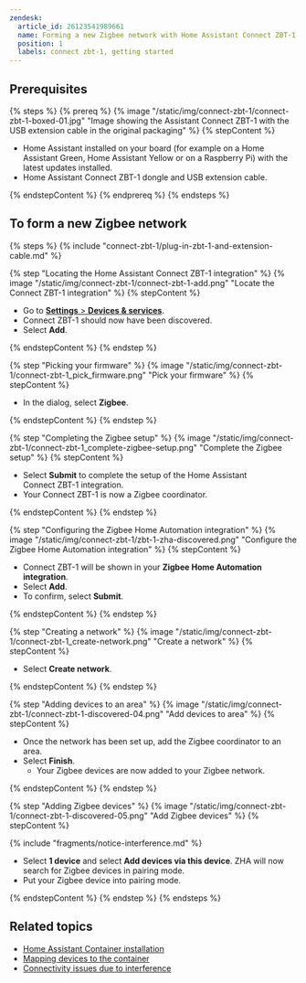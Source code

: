 ```yaml
---
zendesk:
  article_id: 26123541989661
  name: Forming a new Zigbee network with Home Assistant Connect ZBT-1
  position: 1
  labels: connect zbt-1, getting started
---
```


## Prerequisites

{% steps %}
{% prereq %}
{% image "/static/img/connect-zbt-1/connect-zbt-1-boxed-01.jpg" "Image showing the Assistant Connect&nbsp;ZBT-1 with the USB extension cable in the original packaging" %}
{% stepContent %}

- Home Assistant installed on your board (for example on a Home Assistant Green, Home Assistant Yellow or on a Raspberry Pi) with the latest updates installed.
- Home Assistant Connect&nbsp;ZBT-1 dongle and USB extension cable.

{% endstepContent %}
{% endprereq %}
{% endsteps %}

## To form a new Zigbee network

{% steps %}
{% include "connect-zbt-1/plug-in-zbt-1-and-extension-cable.md" %}

{% step "Locating the Home Assistant Connect&nbsp;ZBT-1 integration" %}
{% image "/static/img/connect-zbt-1/connect-zbt-1-add.png" "Locate the Connect ZBT-1 integration" %}
{% stepContent %}

- Go to [**Settings** > **Devices & services**](https://my.home-assistant.io/redirect/integrations/).
- Connect ZBT-1 should now have been discovered.
- Select **Add**.

{% endstepContent %}
{% endstep %}

{% step "Picking your firmware" %}
{% image "/static/img/connect-zbt-1/connect-zbt-1_pick_firmware.png" "Pick your firmware" %}
{% stepContent %}

- In the dialog, select **Zigbee**.

{% endstepContent %}
{% endstep %}

{% step "Completing the Zigbee setup" %}
{% image "/static/img/connect-zbt-1/connect-zbt-1_complete-zigbee-setup.png" "Complete the Zigbee setup" %}
{% stepContent %}

- Select **Submit** to complete the setup of the Home Assistant Connect&nbsp;ZBT-1 integration.
- Your Connect ZBT-1 is now a Zigbee coordinator.

{% endstepContent %}
{% endstep %}

{% step "Configuring the Zigbee Home Automation integration" %}
{% image "/static/img/connect-zbt-1/zbt-1-zha-discovered.png" "Configure the Zigbee Home Automation integration" %}
{% stepContent %}

- Connect ZBT-1 will be shown in your **Zigbee Home Automation integration**.
- Select **Add**.
- To confirm, select **Submit**.

{% endstepContent %}
{% endstep %}

{% step "Creating a network" %}
{% image "/static/img/connect-zbt-1/connect-zbt-1_create-network.png" "Create a network" %}
{% stepContent %}

- Select **Create network**.

{% endstepContent %}
{% endstep %}

{% step "Adding devices to an area" %}
{% image "/static/img/connect-zbt-1/connect-zbt-1-discovered-04.png" "Add devices to area" %}
{% stepContent %}

- Once the network has been set up, add the Zigbee coordinator to an area.
- Select **Finish**.
  - Your Zigbee devices are now added to your Zigbee network.

{% endstepContent %}
{% endstep %}

{% step "Adding Zigbee devices" %}
{% image "/static/img/connect-zbt-1/connect-zbt-1-discovered-05.png" "Add Zigbee devices" %}
{% stepContent %}

{% include "fragments/notice-interference.md" %}

- Select **1 device** and select **Add devices via this device**. ZHA will now search for Zigbee devices in pairing mode.
- Put your Zigbee device into pairing mode.

{% endstepContent %}
{% endstep %}
{% endsteps %}

## Related topics

- [Home Assistant Container installation](https://www.home-assistant.io/docs/glossary/#home-assistant-container)
- [Mapping devices to the container](https://www.home-assistant.io/installation/linux#exposing-devices)
- [Connectivity issues due to interference](/hc/en-us/articles/26124431414557)